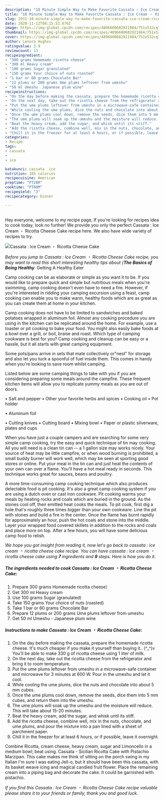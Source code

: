 ```yaml
---
description: "10 Minute Simple Way to Make Favorite Cassata : Ice Cream ・ Ricotta Cheese Cake"
title: "10 Minute Simple Way to Make Favorite Cassata : Ice Cream ・ Ricotta Cheese Cake"
slug: 2931-10-minute-simple-way-to-make-favorite-cassata-ice-cream-ricotta-cheese-cake
date: 2020-11-12T08:15:53.676Z
image: https://img-global.cpcdn.com/recipes/4896600682921984/751x532cq70/cassata-ice-cream-・-ricotta-cheese-cake-recipe-main-photo.jpg
thumbnail: https://img-global.cpcdn.com/recipes/4896600682921984/751x532cq70/cassata-ice-cream-・-ricotta-cheese-cake-recipe-main-photo.jpg
cover: https://img-global.cpcdn.com/recipes/4896600682921984/751x532cq70/cassata-ice-cream-・-ricotta-cheese-cake-recipe-main-photo.jpg
author: Lenora Hughes
ratingvalue: 3.9
reviewcount: 13
recipeingredient:
- "300 grams Homemade ricotta cheese"
- "300 ml Heavy cream"
- "100 grams Sugar granulated"
- "150 grams Your choice of nuts roasted"
- "1 bar or 60 grams Chocolate Bar"
- "12 plums or 200 grams Ume plums leftover from umeshu"
- "50 ml Umeshu  Japanese plum wine"
recipeinstructions:
- "On the day before making the cassata, prepare the homemade ricotta cheese. It&#39;s much cheaper if you make it yourself than buying it.. (^_^)v You&#39;ll be able to make 330 g of ricotta cheese using 1 liter of milk."
- "On the next day, take out the ricotta cheese from the refrigerator and bring it to room temperature."
- "Put the ume plums leftover from umeshu in a microwave-safe container and microwave for 3 minutes at 600 W. Pour in the umeshu and let it cool."
- "While cooling the ume plums, dice the nuts and chocolate into about 5 mm cubes."
- "Once the ume plums cool down, remove the seeds, dice them into 5 mm cubes, and return them into the umeshu."
- "The ume plums will soak up the umeshu and the moisture will reduce. This will take about 15-20 minutes."
- "Beat the heavy cream, add the sugar, and whisk until its stiff."
- "Add the ricotta cheese, combine well, mix in the nuts, chocolate, and ume plums, and pour the mixture into a pan lined with a sheet of parchment paper."
- "Chill it in the freezer for at least 6 hours, or if possible, leave it overnight."
categories:
- Recipe
tags:
- cassata
- 
- ice

katakunci: cassata  ice 
nutrition: 165 calories
recipecuisine: American
preptime: "PT28M"
cooktime: "PT60M"
recipeyield: "3"
recipecategory: Dinner

---
```

<br>
Hey everyone, welcome to my recipe page, If you're looking for recipes idea to cook today, look no further! We provide you only the perfect Cassata : Ice Cream ・ Ricotta Cheese Cake recipe here. We also have wide variety of recipes to try.
<br>


![Cassata : Ice Cream ・ Ricotta Cheese Cake](https://img-global.cpcdn.com/recipes/4896600682921984/751x532cq70/cassata-ice-cream-・-ricotta-cheese-cake-recipe-main-photo.jpg)

<i>Before you jump to Cassata : Ice Cream ・ Ricotta Cheese Cake recipe, you may want to read this short interesting healthy tips about {<strong>The Basics of Being Healthy</strong>.</i>
Getting A Healthy Eater

    
Camp cooking can be as elaborate or simple as you want it to be. If you would like to prepare quick and simple but nutritious meals when you're swimming, camp cooking doesn't even have to need a fire. However, if you're interested in ridding your camping excursion using a feast, camp cooking can enable you to make warm, healthy foods which are as great as you can create them at home in your kitchen.

Camp cooking does not have to be limited to sandwiches and baked potatoes wrapped in aluminum foil.  Almost any cooking procedure you are using in the kitchen can be replicated around the home. For example, use a toaster or pit cooking to bake your food. You might also easily bake foods at a bowl over a grill, or boil, braise and roast. Which type of camping cookware is best for you? Camp cooking and cleanup can be easy or a hassle, but it all starts with great camping equipment.

Some pots/pans arrive in sets that mate collectively or"nest" for storage and also let you tuck a spoonful of fuel inside them. This comes in handy when you're looking to save room whilst camping.

Listed below are some camping things to take with you if you are considering preparing some meals around the campfire. These frequent kitchen items will allow you to replicate yummy meals as you are out of doors.

• Salt and pepper
• Other your favorite herbs and spices
• Cooking oil
• Pot holder

• Aluminum foil

• Cutting knives
• Cutting board
• Mixing bowl
• Paper or plastic silverware, plates and cups

When you have just a couple campers and are searching for some very simple camp cooking, try the easy and quick technique of tin may cooking. All you will need is a clean tin can -- a 1 gallon size may works nicely. Your source of heat may be little campfire, or when wood burning is prohibited, a small buddy burner will work well, which may be seen at sporting good stores or online. Put your meal in the tin can and just heat the contents of your own can over a flame. You'll have a hot meal ready in seconds.  This technique works great for sauces, beans and poultry.

A more time-consuming camp cooking technique which also produces delectable food is pit cooking.  It's also a great camp cooking system if you are using a dutch oven or cast iron cookware. Pit cooking warms your meals by heating rocks and coals which are buried in the ground. As the stones cool off, their emitted heat cooks the meals. To pit cook, first dig a hole that's roughly three times bigger than your own cookware. Line the pit with stones and build a fire in the center. Once the flame has burnt rapidly for approximately an hour, push the hot coals and stone into the middle. Layer your wrapped food covered skillets in addition to the rocks and coals and place more on top. After a few hours, you will have some delicious camp food to relish.


<i>We hope you got insight from reading it, now let's go back to cassata : ice cream ・ ricotta cheese cake recipe. You can have cassata : ice cream ・ ricotta cheese cake using <strong>7</strong> ingredients and <strong>9</strong> steps. Here is how you do it.
</i>

##### The ingredients needed to cook Cassata : Ice Cream ・ Ricotta Cheese Cake:

1. Prepare 300 grams Homemade ricotta cheese）
1. Get 300 ml Heavy cream
1. Use 100 grams Sugar (granulated)
1. Take 150 grams Your choice of nuts (roasted)
1. Take 1 bar or 60 grams Chocolate Bar
1. Prepare 12 plums or 200 grams Ume plums leftover from umeshu
1. Get 50 ml Umeshu - Japanese plum wine


##### Instructions to make Cassata : Ice Cream ・ Ricotta Cheese Cake:

1. On the day before making the cassata, prepare the homemade ricotta cheese. It&#39;s much cheaper if you make it yourself than buying it.. (^_^)v You&#39;ll be able to make 330 g of ricotta cheese using 1 liter of milk.
1. On the next day, take out the ricotta cheese from the refrigerator and bring it to room temperature.
1. Put the ume plums leftover from umeshu in a microwave-safe container and microwave for 3 minutes at 600 W. Pour in the umeshu and let it cool.
1. While cooling the ume plums, dice the nuts and chocolate into about 5 mm cubes.
1. Once the ume plums cool down, remove the seeds, dice them into 5 mm cubes, and return them into the umeshu.
1. The ume plums will soak up the umeshu and the moisture will reduce. This will take about 15-20 minutes.
1. Beat the heavy cream, add the sugar, and whisk until its stiff.
1. Add the ricotta cheese, combine well, mix in the nuts, chocolate, and ume plums, and pour the mixture into a pan lined with a sheet of parchment paper.
1. Chill it in the freezer for at least 6 hours, or if possible, leave it overnight.


Combine Ricotta, cream cheese, heavy cream, sugar and Limoncello in a medium bowl; beat using. Cassata - Sicilian Ricotta Cake with Pistachio Marzipan. This cake makes me think of sitting on the porch swing in my Italian I&#39;m sure I was eating Jell-o, but it should have been this cassata, with its basket weave icing and magical candied fruit flower. Place the remaining cream into a piping bag and decorate the cake. It could be garnished with pistachio. 

<i>If you find this Cassata : Ice Cream ・ Ricotta Cheese Cake recipe valuable please share it to your friends or family, thank you and good luck.</i>
